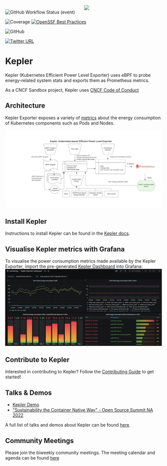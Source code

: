 <img align="right" width="250px" src="https://user-images.githubusercontent.com/17484350/138557170-d8079b94-a517-4366-ade8-8d473e3f3f1d.jpg">

![GitHub Workflow Status (event)](https://img.shields.io/github/actions/workflow/status/sustainable-computing-io/kepler/unit_test.yml?branch=main&label=CI)

![Coverage](https://img.shields.io/badge/Coverage-47.3%25-yellow)
[![OpenSSF Best Practices](https://bestpractices.coreinfrastructure.org/projects/7391/badge)](https://bestpractices.coreinfrastructure.org/projects/7391)
<!--
[![GoDoc](https://godoc.org/github.com/kubernetes/kube-state-metrics?status.svg)](https://godoc.org/github.com/kubernetes/kube-state-metrics)
-->

![GitHub](https://img.shields.io/github/license/sustainable-computing-io/kepler)

[![Twitter URL](https://img.shields.io/twitter/url/https/twitter.com/KeplerProject.svg?style=social&label=Follow%20%40KeplerProject)](https://twitter.com/KeplerProject)

# Kepler
Kepler (Kubernetes Efficient Power Level Exporter) uses eBPF to probe energy-related system stats and exports them as Prometheus metrics.

As a CNCF Sandbox project, Kepler uses [CNCF Code of Conduct](https://github.com/cncf/foundation/blob/main/code-of-conduct.md)
## Architecture
Kepler Exporter exposes a variety of [metrics](https://sustainable-computing.io/design/metrics/) about the energy consumption of Kubernetes components such as Pods and Nodes. 

![Architecture](doc/kepler-arch.png)

## Install Kepler
Instructions to install Kepler can be found in the [Kepler docs](https://sustainable-computing.io/installation/kepler/).

## Visualise Kepler metrics with Grafana
To visualise the power consumption metrics made available by the Kepler Exporter, import the pre-generated [Kepler Dashboard](grafana-dashboards/Kepler-Exporter.json) into Grafana:
 ![Sample Grafana dashboard](doc/dashboard.png)

## Contribute to Kepler
Interested in contributing to Kepler? Follow the [Contributing Guide](CONTRIBUTING.md) to get started!

## Talks & Demos
- [Kepler Demo](https://www.youtube.com/watch?v=P5weULiBl60)
- ["Sustainability the Container Native Way" - Open Source Summit NA 2022](doc/OSS-NA22.pdf)

A full list of talks and demos about Kepler can be found [here](https://github.com/sustainable-computing-io/kepler-doc/tree/main/demos).

## Community Meetings
Please join the biweekly community meetings. The meeting calendar and agenda can be found [here](https://github.com/sustainable-computing-io/community/blob/main/community-event.md)
